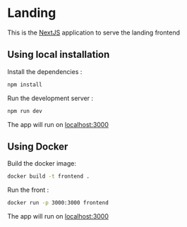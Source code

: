 # Landing

This is the [NextJS](https://nextjs.org/) application to serve the landing frontend

## Using local installation

Install the dependencies :
```bash
npm install
```

Run the development server :
```bash
npm run dev
```

The app will run on [localhost:3000](http://localhost:3000/)

## Using Docker

Build the docker image:
```bash
docker build -t frontend .
```

Run the front :
```bash
docker run -p 3000:3000 frontend
```

The app will run on [localhost:3000](http://localhost:3000/)
